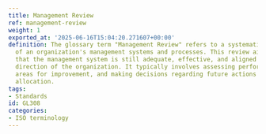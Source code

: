 ```yaml
---
title: Management Review
ref: management-review
weight: 1
exported_at: '2025-06-16T15:04:20.271607+00:00'
definition: The glossary term "Management Review" refers to a systematic evaluation
  of an organization's management systems and processes. This review aims to ensure
  that the management system is still adequate, effective, and aligned with the strategic
  direction of the organization. It typically involves assessing performance, identifying
  areas for improvement, and making decisions regarding future actions and resource
  allocation.
tags:
- Standards
id: GL308
categories:
- ISO terminology
---
```


